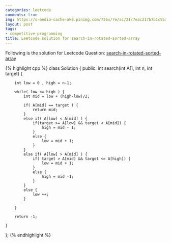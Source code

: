 ```yaml
---
categories: leetcode
comments: true
img: https://s-media-cache-ak0.pinimg.com/736x/7e/ac/21/7eac217b7b1c55ab7fd56758e4e181be.jpg
layout: post
tags:
- competitive-programming
title: Leetcode solution for search-in-rotated-sorted-array
---
```


Following is the solution for Leetcode Question: [search-in-rotated-sorted-array](https://leetcode.com/problems/search-in-rotated-sorted-array/)

{% highlight cpp %}
class Solution {
public:
    int search(int A[], int n, int target) {
        
        int low = 0 , high = n-1;
        
        while( low <= high ) {
            int mid = low + (high-low)/2;
            
            if( A[mid] == target ) {
                return mid;
            }
            else if( A[low] < A[mid] ) {
                if(target >= A[low] && target < A[mid]) {
                    high = mid - 1;
                }
                else {
                    low = mid + 1;
                }
            }
            else if( A[low] > A[mid] ) {
                if( target > A[mid] && target <= A[high]) {
                    low = mid + 1;
                }
                else {
                    high = mid -1;
                }
            }
            else {
                low ++;
            }
            
        }
        
        return -1;
        
    }
};
{% endhighlight %}